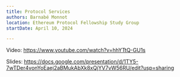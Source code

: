```yaml
---
title: Protocol Services
authors: Barnabé Monnot
location: Ethereum Protocol Fellowship Study Group
startDate: April 10, 2024

---
```


Video: <https://www.youtube.com/watch?v=hhYTtQ-GU1s>

Slides: <https://docs.google.com/presentation/d/1TY5-7wTDer4vonYoEaej2aBMukAbXk8xQjYV7vW56RU/edit?usp=sharing>